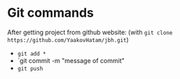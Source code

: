 # Git commands
After getting project from github website: (with `git clone https://github.com/YaakovHatam/jbh.git`)
- `git add *`
- `git commit -m "message of commit"
- `git push`

